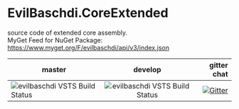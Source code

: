 # EvilBaschdi.CoreExtended
source code of extended core assembly.\
MyGet Feed for NuGet Package: https://www.myget.org/F/evilbaschdi/api/v3/index.json


| master | develop | gitter chat |
| ------------- |:-------------:| -----:|
| ![evilbaschdi VSTS Build Status](https://dev.azure.com/evilbaschdi/Main/_apis/build/status/Core/EvilBaschdi.CoreExtended?branchName=master) | ![evilbaschdi VSTS Build Status](https://dev.azure.com/evilbaschdi/Main/_apis/build/status/Core/EvilBaschdi.CoreExtended?branchName=develop) | [![Gitter](https://badges.gitter.im/evilbaschdi/EvilBaschdi.CoreExtended.svg)](https://gitter.im/evilbaschdi/EvilBaschdi.CoreExtended?utm_source=badge&utm_medium=badge&utm_campaign=pr-badge&utm_content=badge) |